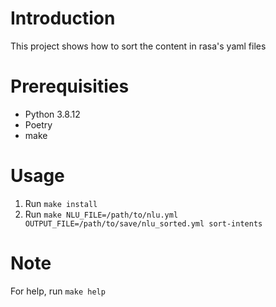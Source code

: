 # Introduction
This project shows how to sort the content in rasa's yaml files

# Prerequisities

* Python 3.8.12
* Poetry
* make

# Usage
1. Run `make install`
2. Run `make NLU_FILE=/path/to/nlu.yml OUTPUT_FILE=/path/to/save/nlu_sorted.yml sort-intents`

# Note
For help, run `make help`